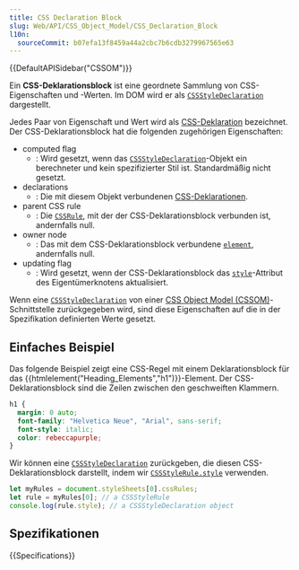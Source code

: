 ```yaml
---
title: CSS Declaration Block
slug: Web/API/CSS_Object_Model/CSS_Declaration_Block
l10n:
  sourceCommit: b07efa13f8459a44a2cbc7b6cdb3279967565e63
---
```


{{DefaultAPISidebar("CSSOM")}}

Ein **CSS-Deklarationsblock** ist eine geordnete Sammlung von CSS-Eigenschaften und -Werten. Im DOM wird er als [`CSSStyleDeclaration`](/de/docs/Web/API/CSSStyleDeclaration) dargestellt.

Jedes Paar von Eigenschaft und Wert wird als [CSS-Deklaration](/de/docs/Web/API/CSS_Object_Model/CSS_Declaration) bezeichnet. Der CSS-Deklarationsblock hat die folgenden zugehörigen Eigenschaften:

- computed flag
  - : Wird gesetzt, wenn das [`CSSStyleDeclaration`](/de/docs/Web/API/CSSStyleDeclaration)-Objekt ein berechneter und kein spezifizierter Stil ist. Standardmäßig nicht gesetzt.
- declarations
  - : Die mit diesem Objekt verbundenen [CSS-Deklarationen](/de/docs/Web/API/CSS_Object_Model/CSS_Declaration).
- parent CSS rule
  - : Die [`CSSRule`](/de/docs/Web/API/CSSRule), mit der der CSS-Deklarationsblock verbunden ist, andernfalls null.
- owner node
  - : Das mit dem CSS-Deklarationsblock verbundene [`element`](/de/docs/Web/API/Element), andernfalls null.
- updating flag
  - : Wird gesetzt, wenn der CSS-Deklarationsblock das [`style`](/de/docs/Web/HTML/Global_attributes#style)-Attribut des Eigentümerknotens aktualisiert.

Wenn eine [`CSSStyleDeclaration`](/de/docs/Web/API/CSSStyleDeclaration) von einer [CSS Object Model (CSSOM)](/de/docs/Web/API/CSS_Object_Model)-Schnittstelle zurückgegeben wird, sind diese Eigenschaften auf die in der Spezifikation definierten Werte gesetzt.

## Einfaches Beispiel

Das folgende Beispiel zeigt eine CSS-Regel mit einem Deklarationsblock für das {{htmlelement("Heading_Elements","h1")}}-Element. Der CSS-Deklarationsblock sind die Zeilen zwischen den geschweiften Klammern.

```css
h1 {
  margin: 0 auto;
  font-family: "Helvetica Neue", "Arial", sans-serif;
  font-style: italic;
  color: rebeccapurple;
}
```

Wir können eine [`CSSStyleDeclaration`](/de/docs/Web/API/CSSStyleDeclaration) zurückgeben, die diesen CSS-Deklarationsblock darstellt, indem wir [`CSSStyleRule.style`](/de/docs/Web/API/CSSStyleRule/style) verwenden.

```js
let myRules = document.styleSheets[0].cssRules;
let rule = myRules[0]; // a CSSStyleRule
console.log(rule.style); // a CSSStyleDeclaration object
```

## Spezifikationen

{{Specifications}}
